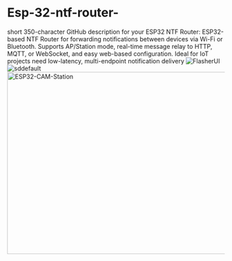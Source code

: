# Esp-32-ntf-router-
short 350-character GitHub description for your ESP32 NTF Router:  ESP32-based NTF Router for forwarding notifications between devices via Wi-Fi or Bluetooth. Supports AP/Station mode, real-time message relay to HTTP, MQTT, or WebSocket, and easy web-based configuration. Ideal for IoT projects need low-latency, multi-endpoint notification delivery
![FlasherUI](https://github.com/user-attachments/assets/9fb37239-9996-43a5-99a2-d38effaca1a0)
![sddefault](https://github.com/user-attachments/assets/a54a3b18-c745-459e-bd13-e3d95a122910)
<img width="828" height="423" alt="ESP32-CAM-Station" src="https://github.com/user-attachments/assets/fa70d93e-a7d3-4df7-af8e-39ec8458e1e0" />
